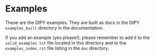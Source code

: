 # Examples

These are the DIPY examples. They are built as docs in the DIPY
`examples_built` directory in the documentation.

If you add an example (yes please!), please remember to add it to the
`valid_examples.txt` file located in this directory and to the
`examples_index.rst` file listing in the `doc` directory.

